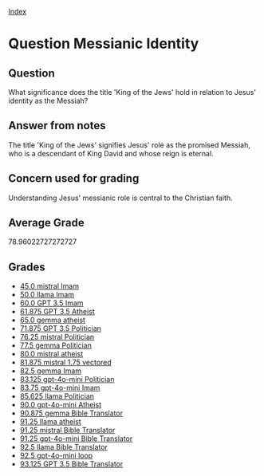 
[Index](../../index.md)
# Question Messianic Identity
## Question
What significance does the title 'King of the Jews' hold in relation to Jesus' identity as the Messiah?

## Answer from notes
The title 'King of the Jews' signifies Jesus' role as the promised Messiah, who is a descendant of King David and whose reign is eternal.

## Concern used for grading
Understanding Jesus' messianic role is central to the Christian faith.

## Average Grade
78.96022727272727

## Grades
 * [45.0 mistral Imam](../answers/mistral_Imam/Messianic_Identity.md)
 * [50.0 llama Imam](../answers/llama_Imam/Messianic_Identity.md)
 * [60.0 GPT 3.5 Imam](../answers/GPT_3.5_Imam/Messianic_Identity.md)
 * [61.875 GPT 3.5 Atheist](../answers/GPT_3.5_Atheist/Messianic_Identity.md)
 * [65.0 gemma atheist](../answers/gemma_atheist/Messianic_Identity.md)
 * [71.875 GPT 3.5 Politician](../answers/GPT_3.5_Politician/Messianic_Identity.md)
 * [76.25 mistral Politician](../answers/mistral_Politician/Messianic_Identity.md)
 * [77.5 gemma Politician](../answers/gemma_Politician/Messianic_Identity.md)
 * [80.0 mistral atheist](../answers/mistral_atheist/Messianic_Identity.md)
 * [81.875 mistral 1.75 vectored](../answers/mistral_1.75_vectored/Messianic_Identity.md)
 * [82.5 gemma Imam](../answers/gemma_Imam/Messianic_Identity.md)
 * [83.125 gpt-4o-mini Politician](../answers/gpt-4o-mini_Politician/Messianic_Identity.md)
 * [83.75 gpt-4o-mini Imam](../answers/gpt-4o-mini_Imam/Messianic_Identity.md)
 * [85.625 llama Politician](../answers/llama_Politician/Messianic_Identity.md)
 * [90.0 gpt-4o-mini Atheist](../answers/gpt-4o-mini_Atheist/Messianic_Identity.md)
 * [90.875 gemma Bible Translator](../answers/gemma_Bible_Translator/Messianic_Identity.md)
 * [91.25 llama atheist](../answers/llama_atheist/Messianic_Identity.md)
 * [91.25 mistral Bible Translator](../answers/mistral_Bible_Translator/Messianic_Identity.md)
 * [91.25 gpt-4o-mini Bible Translator](../answers/gpt-4o-mini_Bible_Translator/Messianic_Identity.md)
 * [92.5 llama Bible Translator](../answers/llama_Bible_Translator/Messianic_Identity.md)
 * [92.5 gpt-4o-mini loop](../answers/gpt-4o-mini_loop/Messianic_Identity.md)
 * [93.125 GPT 3.5 Bible Translator](../answers/GPT_3.5_Bible_Translator/Messianic_Identity.md)
